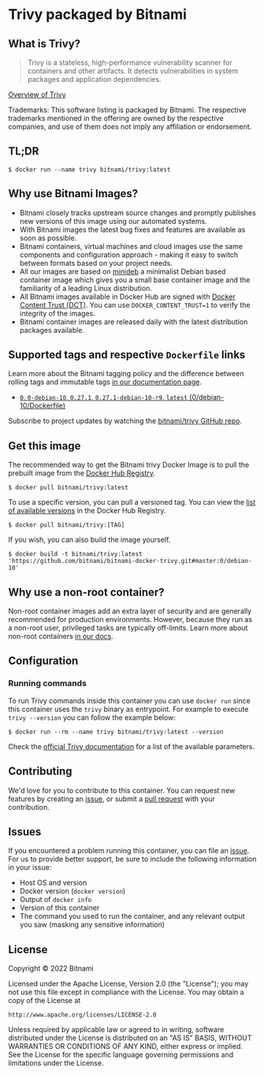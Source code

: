 # Trivy packaged by Bitnami

## What is Trivy?

> Trivy is a stateless, high-performance vulnerability scanner for containers and other artifacts. It detects vulnerabilities in system packages and application dependencies.

[Overview of Trivy](https://github.com/aquasecurity/trivy)

Trademarks: This software listing is packaged by Bitnami. The respective trademarks mentioned in the offering are owned by the respective companies, and use of them does not imply any affiliation or endorsement.

## TL;DR

```console
$ docker run --name trivy bitnami/trivy:latest
```

## Why use Bitnami Images?

* Bitnami closely tracks upstream source changes and promptly publishes new versions of this image using our automated systems.
* With Bitnami images the latest bug fixes and features are available as soon as possible.
* Bitnami containers, virtual machines and cloud images use the same components and configuration approach - making it easy to switch between formats based on your project needs.
* All our images are based on [minideb](https://github.com/bitnami/minideb) a minimalist Debian based container image which gives you a small base container image and the familiarity of a leading Linux distribution.
* All Bitnami images available in Docker Hub are signed with [Docker Content Trust (DCT)](https://docs.docker.com/engine/security/trust/content_trust/). You can use `DOCKER_CONTENT_TRUST=1` to verify the integrity of the images.
* Bitnami container images are released daily with the latest distribution packages available.

## Supported tags and respective `Dockerfile` links

Learn more about the Bitnami tagging policy and the difference between rolling tags and immutable tags [in our documentation page](https://docs.bitnami.com/tutorials/understand-rolling-tags-containers/).


* [`0`, `0-debian-10`, `0.27.1`, `0.27.1-debian-10-r9`, `latest` (0/debian-10/Dockerfile)](https://github.com/bitnami/bitnami-docker-trivy/blob/0.27.1-debian-10-r9/0/debian-10/Dockerfile)

Subscribe to project updates by watching the [bitnami/trivy GitHub repo](https://github.com/bitnami/bitnami-docker-trivy).

## Get this image

The recommended way to get the Bitnami trivy Docker Image is to pull the prebuilt image from the [Docker Hub Registry](https://hub.docker.com/r/bitnami/trivy).

```console
$ docker pull bitnami/trivy:latest
```

To use a specific version, you can pull a versioned tag. You can view the [list of available versions](https://hub.docker.com/r/bitnami/trivy/tags/) in the Docker Hub Registry.

```console
$ docker pull bitnami/trivy:[TAG]
```

If you wish, you can also build the image yourself.

```console
$ docker build -t bitnami/trivy:latest 'https://github.com/bitnami/bitnami-docker-trivy.git#master:0/debian-10'
```

## Why use a non-root container?

Non-root container images add an extra layer of security and are generally recommended for production environments. However, because they run as a non-root user, privileged tasks are typically off-limits. Learn more about non-root containers [in our docs](https://docs.bitnami.com/tutorials/work-with-non-root-containers/).

## Configuration

### Running commands

To run Trivy commands inside this container you can use `docker run` since this container uses the `trivy` binary as entrypoint. For example to execute `trivy --version` you can follow the example below:

```console
$ docker run --rm --name trivy bitnami/trivy:latest --version
```

Check the [official Trivy documentation](https://github.com/aquasecurity/trivy#usage) for a list of the available parameters.

## Contributing

We'd love for you to contribute to this container. You can request new features by creating an [issue](https://github.com/bitnami/bitnami-docker-trivy/issues), or submit a [pull request](https://github.com/bitnami/bitnami-docker-trivy/pulls) with your contribution.

## Issues

If you encountered a problem running this container, you can file an [issue](https://github.com/bitnami/bitnami-docker-trivy/issues/new). For us to provide better support, be sure to include the following information in your issue:

- Host OS and version
- Docker version (`docker version`)
- Output of `docker info`
- Version of this container
- The command you used to run the container, and any relevant output you saw (masking any sensitive information)

## License

Copyright &copy; 2022 Bitnami

Licensed under the Apache License, Version 2.0 (the "License");
you may not use this file except in compliance with the License.
You may obtain a copy of the License at

    http://www.apache.org/licenses/LICENSE-2.0

Unless required by applicable law or agreed to in writing, software
distributed under the License is distributed on an "AS IS" BASIS,
WITHOUT WARRANTIES OR CONDITIONS OF ANY KIND, either express or implied.
See the License for the specific language governing permissions and
limitations under the License.
